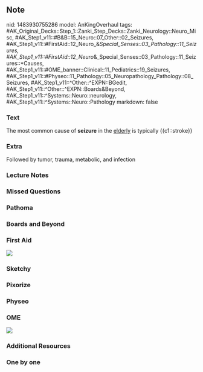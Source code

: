 ## Note
nid: 1483930755286
model: AnKingOverhaul
tags: #AK_Original_Decks::Step_1::Zanki_Step_Decks::Zanki_Neurology::Neuro_Misc, #AK_Step1_v11::#B&B::15_Neuro::07_Other::02_Seizures, #AK_Step1_v11::#FirstAid::12_Neuro_&_Special_Senses::03_Pathology::11_Seizures, #AK_Step1_v11::#FirstAid::12_Neuro_&_Special_Senses::03_Pathology::11_Seizures::*Causes, #AK_Step1_v11::#OME_banner::Clinical::11_Pediatrics::19_Seizures, #AK_Step1_v11::#Physeo::11_Pathology::05_Neuropathology_Pathology::08_Seizures, #AK_Step1_v11::^Other::^EXPN::BGedit, #AK_Step1_v11::^Other::^EXPN::Boards&Beyond, #AK_Step1_v11::^Systems::Neuro::neurology, #AK_Step1_v11::^Systems::Neuro::Pathology
markdown: false

### Text
<div>
  <div>
    The most common cause of <b>seizure</b> in the <u>elderly</u>
    is typically {{c1::stroke}}
  </div>
</div>

### Extra
Followed by tumor, trauma, metabolic, and infection

### Lecture Notes


### Missed Questions


### Pathoma


### Boards and Beyond


### First Aid
<img src="tmpfGegH9.png">

### Sketchy


### Pixorize


### Physeo


### OME
<div class="ome-widget">
  <a href=
  "https://onlinemeded.org/spa/pediatrics/seizures/acquire?ref=anki">
  <img src="_OME_AnkiFlashcards_Lesson_2.png"></a>
</div>

### Additional Resources


### One by one

